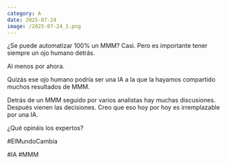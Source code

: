 ```yaml
--- 
category: A 
date: 2025-07-24 
image: /2025-07-24_1.png 
--- 
```


¿Se puede automatizar 100% un MMM? Casi. Pero es importante tener siempre un ojo humano detrás.

Al menos por ahora. 

Quizás ese ojo humano podría ser una IA a la que la hayamos compartido muchos resultados de MMM. 

Detrás de un MMM seguido por varios analistas hay muchas discusiones. Después vienen las decisiones. Creo que eso hoy por hoy es irremplazable por una IA. 

¿Qué opináis los expertos?

#ElMundoCambia

#IA #MMM